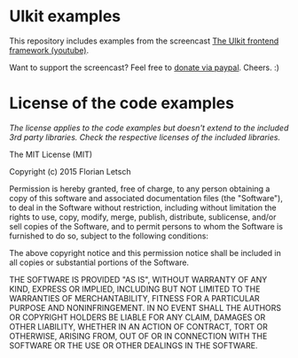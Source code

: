 # UIkit examples

This repository includes examples from the screencast [The UIkit frontend framework \(youtube\)](https://www.youtube.com/playlist?list=PL2SfpsC7cy0gv9O7nNKyQZBrFjhi3LH-V).

Want to support the screencast? Feel free to [donate via paypal](https://www.paypal.com/cgi-bin/webscr?cmd=_s-xclick&hosted_button_id=CEKXF39FSHUFJ). Cheers. :)

# License of the code examples 

*The license applies to the code examples but doesn't extend to the included 3rd party libraries. Check the respective licenses of the included libraries.*

The MIT License (MIT)

Copyright (c) 2015 Florian Letsch

Permission is hereby granted, free of charge, to any person obtaining a copy
of this software and associated documentation files (the "Software"), to deal
in the Software without restriction, including without limitation the rights
to use, copy, modify, merge, publish, distribute, sublicense, and/or sell
copies of the Software, and to permit persons to whom the Software is
furnished to do so, subject to the following conditions:

The above copyright notice and this permission notice shall be included in
all copies or substantial portions of the Software.

THE SOFTWARE IS PROVIDED "AS IS", WITHOUT WARRANTY OF ANY KIND, EXPRESS OR
IMPLIED, INCLUDING BUT NOT LIMITED TO THE WARRANTIES OF MERCHANTABILITY,
FITNESS FOR A PARTICULAR PURPOSE AND NONINFRINGEMENT. IN NO EVENT SHALL THE
AUTHORS OR COPYRIGHT HOLDERS BE LIABLE FOR ANY CLAIM, DAMAGES OR OTHER
LIABILITY, WHETHER IN AN ACTION OF CONTRACT, TORT OR OTHERWISE, ARISING FROM,
OUT OF OR IN CONNECTION WITH THE SOFTWARE OR THE USE OR OTHER DEALINGS IN
THE SOFTWARE.
